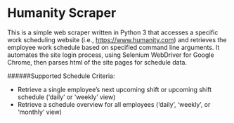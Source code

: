 # Humanity Scraper

This is a simple web scraper written in Python 3 that accesses a specific
work scheduling website (i.e., https://www.humanity.com) and retrieves the employee work schedule
based on specified command line arguments.
It automates the site login process, using Selenium WebDriver for Google Chrome,
then parses html of the site pages for schedule data.

######Supported Schedule Criteria:
- Retrieve a single employee’s next upcoming shift or upcoming shift schedule (‘daily’ or ‘weekly’ view)
- Retrieve a schedule overview for all employees (‘daily’, ‘weekly’, or ‘monthly’ view)
